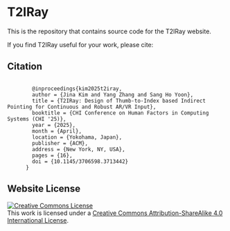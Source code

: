 # T2IRay
This is the repository that contains source code for the T2IRay website.

If you find T2IRay useful for your work, please cite:
## Citation
<pre><code>
        @inproceedings{kim2025t2iray,
        author = {Jina Kim and Yang Zhang and Sang Ho Yoon},
        title = {T2IRay: Design of Thumb-to-Index based Indirect Pointing for Continuous and Robust AR/VR Input},
        booktitle = {CHI Conference on Human Factors in Computing Systems (CHI '25)},
        year = {2025},
        month = {April},
        location = {Yokohama, Japan},
        publisher = {ACM},
        address = {New York, NY, USA},
        pages = {16},
        doi = {10.1145/3706598.3713442}
      }</code></pre>

## Website License
<a rel="license" href="http://creativecommons.org/licenses/by-sa/4.0/"><img alt="Creative Commons License" style="border-width:0" src="https://i.creativecommons.org/l/by-sa/4.0/88x31.png" /></a><br />This work is licensed under a <a rel="license" href="http://creativecommons.org/licenses/by-sa/4.0/">Creative Commons Attribution-ShareAlike 4.0 International License</a>.
